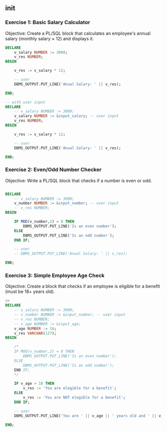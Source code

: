## init
### Exercise 1: Basic Salary Calculator
Objective: Create a PL/SQL block that calculates an employee's annual salary (monthly salary × 12) and displays it.

```sql
DECLARE
    v_salary NUMBER := 3000;
    v_res NUMBER;
BEGIN

    v_res := v_salary * 12;

    -- user
    DBMS_OUTPUT.PUT_LINE('Anual Salary: ' || v_res);

END;

-- with user input
DECLARE
    -- v_salary NUMBER := 3000;
    v_salary NUMBER := &input_salary; -- user input
    v_res NUMBER;
BEGIN

    v_res := v_salary * 12;

    -- user
    DBMS_OUTPUT.PUT_LINE('Anual Salary: ' || v_res);

END;
```
### Exercise 2: Even/Odd Number Checker
Objective: Write a PL/SQL block that checks if a number is even or odd.
```sql

DECLARE
    -- v_salary NUMBER := 3000;
    v_number NUMBER := &input_number; -- user input
    -- v_res NUMBER;
BEGIN

    IF MOD(v_number,2) = 0 THEN
        DBMS_OUTPUT.PUT_LINE('Is an even number');
    ELSE
        DBMS_OUTPUT.PUT_LINE('Is an odd number');
    END IF;

    -- user
    -- DBMS_OUTPUT.PUT_LINE('Anual Salary: ' || v_res);

END;
```
### Exercise 3: Simple Employee Age Check
Objective: Create a block that checks if an employee is eligible for a benefit (must be 18+ years old).
```sql
<>
DECLARE
    -- v_salary NUMBER := 3000;
    -- v_number NUMBER := &input_number; -- user input
    -- v_res NUMBER;
    -- v_age NUMBER := &input_age;
    v_age NUMBER := 16;
    v_res VARCHAR(127);
BEGIN

    /*
    IF MOD(v_number,2) = 0 THEN
        DBMS_OUTPUT.PUT_LINE('Is an even number');
    ELSE
        DBMS_OUTPUT.PUT_LINE('Is an odd number');
    END IF;
    */

    IF v_age > 18 THEN
        v_res := 'You are elegible for a benefit';
    ELSE
        v_res := 'You are NOT elegible for a benefit';
    END IF;

    -- user
    DBMS_OUTPUT.PUT_LINE('You are ' || v_age || ' years old and ' || v_res);

END;
```
